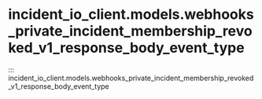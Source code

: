 # incident_io_client.models.webhooks_private_incident_membership_revoked_v1_response_body_event_type

::: incident_io_client.models.webhooks_private_incident_membership_revoked_v1_response_body_event_type
